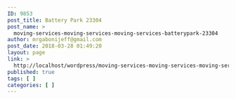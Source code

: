 ```yaml
---
ID: 9853
post_title: Battery Park 23304
post_name: >
  moving-services-moving-services-moving-services-batterypark-23304
author: mrgabonijeff@gmail.com
post_date: 2018-03-28 01:49:20
layout: page
link: >
  http://localhost/wordpress/moving-services-moving-services-moving-services-batterypark-23304/
published: true
tags: [ ]
categories: [ ]
---
```

